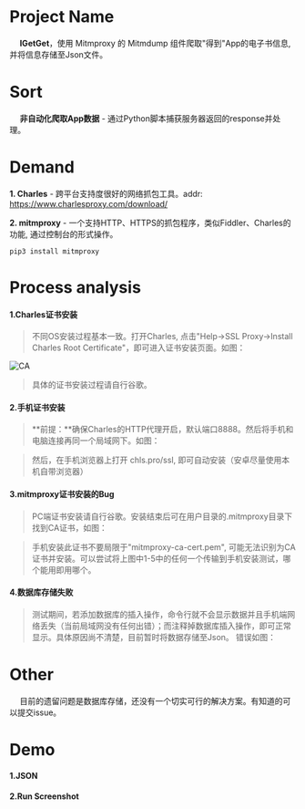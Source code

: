 # Project Name
&emsp; **IGetGet**，使用 Mitmproxy 的 Mitmdump 组件爬取"得到"App的电子书信息,并将信息存储至Json文件。

# Sort
&emsp; **非自动化爬取App数据** - 通过Python脚本捕获服务器返回的response并处理。

# Demand
**1. Charles** - 跨平台支持度很好的网络抓包工具。addr: https://www.charlesproxy.com/download/

**2. mitmproxy** - 一个支持HTTP、HTTPS的抓包程序，类似Fiddler、Charles的功能, 通过控制台的形式操作。
```
pip3 install mitmproxy
```

# Process analysis
#### 1.Charles证书安装
> 不同OS安装过程基本一致。打开Charles, 点击"Help->SSL Proxy->Install Charles Root Certificate"，即可进入证书安装页面。如图：    

![CA](https://github.com/Northxw/Python3_WebSpider/blob/master/07-IGetGet/utils/charles%E5%AE%89%E8%A3%85%E8%AF%81%E4%B9%A6%E9%A1%B5%E9%9D%A2.png)

> 具体的证书安装过程请自行谷歌。

#### 2.手机证书安装
> **前提：**确保Charles的HTTP代理开启，默认端口8888。然后将手机和电脑连接再同一个局域网下。如图：

> 然后，在手机浏览器上打开 chls.pro/ssl,  即可自动安装（安卓尽量使用本机自带浏览器）

#### 3.mitmproxy证书安装的Bug
> PC端证书安装请自行谷歌。安装结束后可在用户目录的.mitmproxy目录下找到CA证书，如图：

> 手机安装此证书不要局限于"mitmproxy-ca-cert.pem", 可能无法识别为CA证书并安装。可以尝试将上图中1-5中的任何一个传输到手机安装测试，哪个能用即用哪个。

#### 4.数据库存储失败
> 测试期间，若添加数据库的插入操作，命令行就不会显示数据并且手机端网络丢失（当前局域网没有任何出错）；而注释掉数据库插入操作，即可正常显示。具体原因尚不清楚，目前暂时将数据存储至Json。 错误如图：

# Other
&emsp; 目前的遗留问题是数据库存储，还没有一个切实可行的解决方案。有知道的可以提交issue。

# Demo
#### 1.JSON

#### 2.Run Screenshot
